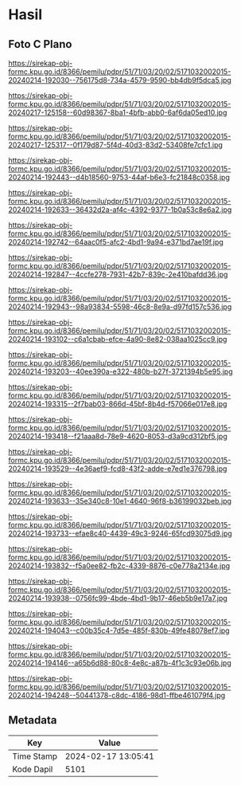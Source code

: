 # Hasil

## Foto C Plano

https://sirekap-obj-formc.kpu.go.id/8366/pemilu/pdpr/51/71/03/20/02/5171032002015-20240214-192030--756175d8-734a-4579-9590-bb4db9f5dca5.jpg

https://sirekap-obj-formc.kpu.go.id/8366/pemilu/pdpr/51/71/03/20/02/5171032002015-20240217-125158--60d98367-8ba1-4bfb-abb0-6af6da05ed10.jpg

https://sirekap-obj-formc.kpu.go.id/8366/pemilu/pdpr/51/71/03/20/02/5171032002015-20240217-125317--0f179d87-5f4d-40d3-83d2-53408fe7cfc1.jpg

https://sirekap-obj-formc.kpu.go.id/8366/pemilu/pdpr/51/71/03/20/02/5171032002015-20240214-192443--d4b18560-9753-44af-b6e3-fc21848c0358.jpg

https://sirekap-obj-formc.kpu.go.id/8366/pemilu/pdpr/51/71/03/20/02/5171032002015-20240214-192633--36432d2a-af4c-4392-9377-1b0a53c8e6a2.jpg

https://sirekap-obj-formc.kpu.go.id/8366/pemilu/pdpr/51/71/03/20/02/5171032002015-20240214-192742--64aac0f5-afc2-4bd1-9a94-e371bd7ae19f.jpg

https://sirekap-obj-formc.kpu.go.id/8366/pemilu/pdpr/51/71/03/20/02/5171032002015-20240214-192847--4ccfe278-7931-42b7-839c-2e410bafdd36.jpg

https://sirekap-obj-formc.kpu.go.id/8366/pemilu/pdpr/51/71/03/20/02/5171032002015-20240214-192943--98a93834-5598-46c8-8e9a-d97fd157c536.jpg

https://sirekap-obj-formc.kpu.go.id/8366/pemilu/pdpr/51/71/03/20/02/5171032002015-20240214-193102--c6a1cbab-efce-4a90-8e82-038aa1025cc9.jpg

https://sirekap-obj-formc.kpu.go.id/8366/pemilu/pdpr/51/71/03/20/02/5171032002015-20240214-193203--40ee390a-e322-480b-b27f-3721394b5e95.jpg

https://sirekap-obj-formc.kpu.go.id/8366/pemilu/pdpr/51/71/03/20/02/5171032002015-20240214-193315--2f7bab03-866d-45bf-8b4d-f57066e017e8.jpg

https://sirekap-obj-formc.kpu.go.id/8366/pemilu/pdpr/51/71/03/20/02/5171032002015-20240214-193418--f21aaa8d-78e9-4620-8053-d3a9cd312bf5.jpg

https://sirekap-obj-formc.kpu.go.id/8366/pemilu/pdpr/51/71/03/20/02/5171032002015-20240214-193529--4e36aef9-fcd8-43f2-adde-e7ed1e376798.jpg

https://sirekap-obj-formc.kpu.go.id/8366/pemilu/pdpr/51/71/03/20/02/5171032002015-20240214-193633--35e340c8-10e1-4640-96f8-b36199032beb.jpg

https://sirekap-obj-formc.kpu.go.id/8366/pemilu/pdpr/51/71/03/20/02/5171032002015-20240214-193733--efae8c40-4439-49c3-9246-65fcd93075d9.jpg

https://sirekap-obj-formc.kpu.go.id/8366/pemilu/pdpr/51/71/03/20/02/5171032002015-20240214-193832--f5a0ee82-fb2c-4339-8876-c0e778a2134e.jpg

https://sirekap-obj-formc.kpu.go.id/8366/pemilu/pdpr/51/71/03/20/02/5171032002015-20240214-193938--0756fc99-4bde-4bd1-9b17-46eb5b9e17a7.jpg

https://sirekap-obj-formc.kpu.go.id/8366/pemilu/pdpr/51/71/03/20/02/5171032002015-20240214-194043--c00b35c4-7d5e-485f-830b-49fe48078ef7.jpg

https://sirekap-obj-formc.kpu.go.id/8366/pemilu/pdpr/51/71/03/20/02/5171032002015-20240214-194146--a65b6d88-80c8-4e8c-a87b-4f1c3c93e06b.jpg

https://sirekap-obj-formc.kpu.go.id/8366/pemilu/pdpr/51/71/03/20/02/5171032002015-20240214-194248--50441378-c8dc-4186-98d1-ffbe461079f4.jpg


## Metadata

| Key        | Value               |
| ---------- | ------------------- |
| Time Stamp | 2024-02-17 13:05:41 |
| Kode Dapil | 5101                |



